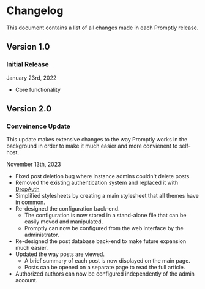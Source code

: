 # Changelog

This document contains a list of all changes made in each Promptly release.

## Version 1.0

### Initial Release

January 23rd, 2022

- Core functionality


## Version 2.0

### Conveinence Update

This update makes extensive changes to the way Promptly works in the background in order to make it much easier and more convienent to self-host.

November 13th, 2023

- Fixed post deletion bug where instance admins couldn't delete posts.
- Removed the existing authentication system and replaced it with [DropAuth](https://v0lttech.com/dropauth.php)
- Simplified stylesheets by creating a main stylesheet that all themes have in common.
- Re-designed the configuration back-end.
    - The configuration is now stored in a stand-alone file that can be easily moved and manipulated.
    - Promptly can now be configured from the web interface by the administrator.
- Re-designed the post database back-end to make future expansion much easier.
- Updated the way posts are viewed.
    - A brief summary of each post is now displayed on the main page.
    - Posts can be opened on a separate page to read the full article.
- Authorized authors can now be configured independently of the admin account.
